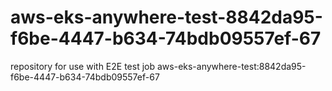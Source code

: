 # aws-eks-anywhere-test-8842da95-f6be-4447-b634-74bdb09557ef-67
repository for use with E2E test job aws-eks-anywhere-test:8842da95-f6be-4447-b634-74bdb09557ef-67
